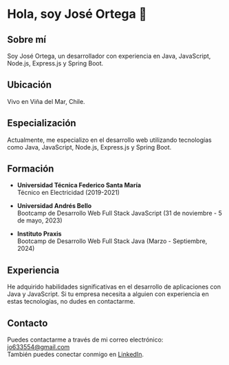 # Hola, soy José Ortega 👋

## Sobre mí
Soy José Ortega, un desarrollador con experiencia en Java, JavaScript, Node.js, Express.js y Spring Boot.

## Ubicación
Vivo en Viña del Mar, Chile.

## Especialización
Actualmente, me especializo en el desarrollo web utilizando tecnologías como Java, JavaScript, Node.js, Express.js y Spring Boot.

## Formación
- **Universidad Técnica Federico Santa María**  
  Técnico en Electricidad (2019-2021)

- **Universidad Andrés Bello**  
  Bootcamp de Desarrollo Web Full Stack JavaScript (31 de noviembre - 5 de mayo, 2023)

- **Instituto Praxis**  
  Bootcamp de Desarrollo Web Full Stack Java (Marzo - Septiembre, 2024)

## Experiencia
He adquirido habilidades significativas en el desarrollo de aplicaciones con Java y JavaScript. Si tu empresa necesita a alguien con experiencia en estas tecnologías, no dudes en contactarme.

## Contacto
Puedes contactarme a través de mi correo electrónico: [jo633554@gmail.com](mailto:jo633554@gmail.com)  
También puedes conectar conmigo en [LinkedIn](https://www.linkedin.com/in/jos%C3%A9-abraham-ortega-oyarz%C3%BAn-389851247/).

<!--
**Jozz16/Jozz16** is a ✨ _special_ ✨ repository because its `README.md` (this file) appears on your GitHub profile.

Here are some ideas to get you started:

- 🔭 I’m currently working on ...
- 🌱 I’m currently learning ...
- 👯 I’m looking to collaborate on ...
- 🤔 I’m looking for help with ...
- 💬 Ask me about ...
- 📫 How to reach me: ...
- 😄 Pronouns: ...
- ⚡ Fun fact: ...
-->
